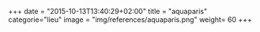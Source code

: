 +++
date = "2015-10-13T13:40:29+02:00"
title = "aquaparis"
categorie="lieu"
image = "img/references/aquaparis.png"
weight= 60
+++

